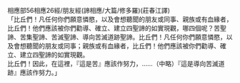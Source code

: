 相應部56相應26經/朋友經(諦相應/大篇/修多羅)(莊春江譯)  
「比丘們！凡任何你們願意憐愍，以及會想聽聞的朋友或同事、親族或有血緣者，比丘們！他們應該被你們勸導、確立、建立四聖諦的如實現觀，哪四個呢？苦聖諦、苦集聖諦、苦滅聖諦、導向苦滅道跡聖諦。比丘們！凡任何你們願意憐愍，以及會想聽聞的朋友或同事；親族或有血緣者，比丘們！他們應該被你們勸導、確立、建立四聖諦的如實現觀。  
比丘們！因此，在這裡，『這是苦』應該作努力，……（中略）『這是導向苦滅道跡』應該作努力。」  
  
  
